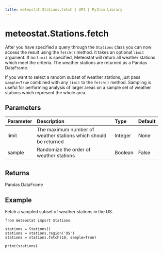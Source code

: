 ```yaml
---
title: meteostat.Stations.fetch | API | Python Library
---
```


# meteostat.Stations.fetch

After you have specified a query through the `Stations` class you can now access the result using the `fetch()` method. It takes an optional `limit` argument. If no `limit` is specified, Meteostat will return all weather stations which meet the criteria. The weather stations are returned as a Pandas DataFrame.

If you want to select a random subset of weather stations, just pass `sample=True` combined with any `limit` to the `fetch()` method. Sampling is useful for performing analysis of larger areas on a sample set of weather stations which represent the whole area.

## Parameters

| **Parameter** | **Description**                                                 | **Type** | **Default** |
|:--------------|:----------------------------------------------------------------|:---------|:------------|
| limit         | The maximum number of weather stations which should be returned | Integer  | None        |
| sample        | Randomize the order of weather stations                         | Boolean  | False       |

## Returns

Pandas DataFrame

## Example

Fetch a sampled subset of weather stations in the US.

```python{5}
from meteostat import Stations

stations = Stations()
stations = stations.region('US')
stations = stations.fetch(10, sample=True)

print(stations)
```
